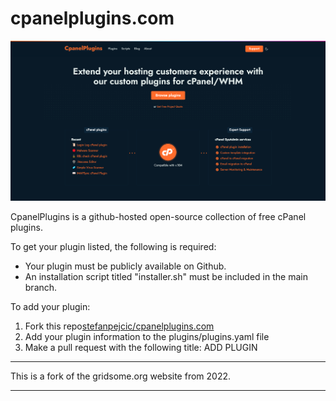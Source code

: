 # cpanelplugins.com

<img src="https://raw.githubusercontent.com/stefanpejcic/cpanelplugins.com/master/plugins/screenshots/cpanel-plugins-homepage.png"></img>

CpanelPlugins is a github-hosted open-source collection of free cPanel plugins.

To get your plugin listed, the following is required:

- Your plugin must be publicly available on Github.
- An installation script titled "installer.sh" must be included in the main branch.


To add your plugin:

1. Fork this repo[stefanpejcic/cpanelplugins.com](https://github.com/stefanpejcic/cpanelplugins.com)
2. Add your plugin information to the plugins/plugins.yaml file
3. Make a pull request with the following title: ADD PLUGIN


-------------

This is a fork of the gridsome.org website from 2022.

-------------
